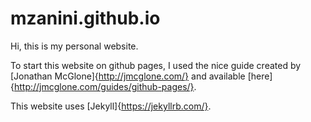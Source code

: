 # mzanini.github.io
Hi, this is my personal website. 

To start this website on github pages, I used the nice guide created by [Jonathan McGlone]{http://jmcglone.com/} and available [here]{http://jmcglone.com/guides/github-pages/}. 

This website uses [Jekyll]{https://jekyllrb.com/}. 

